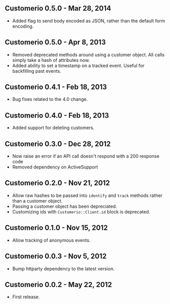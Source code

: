 ## Customerio 0.5.0 - Mar 28, 2014 ##

* Added flag to send body encoded as JSON, rather than the default form encoding.

## Customerio 0.5.0 - Apr 8, 2013 ##

* Removed deprecated methods around using a customer object. All calls simply take a hash of attributes now.
* Added ability to set a timestamp on a tracked event.  Useful for backfilling past events.

## Customerio 0.4.1 - Feb 18, 2013 ##

* Bug fixes related to the 4.0 change.

## Customerio 0.4.0 - Feb 18, 2013 ##

* Added support for deleting customers.

## Customerio 0.3.0 - Dec 28, 2012 ##

* Now raise an error if an API call doesn't respond with a 200 response code
* Removed dependency on ActiveSupport

## Customerio 0.2.0 - Nov 21, 2012 ##

* Allow raw hashes to be passed into `identify` and `track` methods rather than a customer object.
* Passing a customer object has been depreciated.
* Customizing ids with `Customerio::Client.id` block is deprecated.

## Customerio 0.1.0 - Nov 15, 2012 ##

* Allow tracking of anonymous events.

## Customerio 0.0.3 - Nov 5, 2012 ## 

* Bump httparty dependency to the latest version.

## Customerio 0.0.2 - May 22, 2012 ##

* First release.
